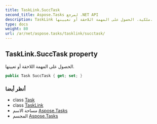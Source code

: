 ```yaml
---
title: TaskLink.SuccTask
second_title: Aspose.Tasks لمرجع .NET API
description: TaskLink ملكية. الحصول على المهمة اللاحقة أو تعيينها.
type: docs
weight: 80
url: /ar/net/aspose.tasks/tasklink/succtask/
---
```

## TaskLink.SuccTask property

الحصول على المهمة اللاحقة أو تعيينها.

```csharp
public Task SuccTask { get; set; }
```

### أنظر أيضا

* class [Task](../../task/)
* class [TaskLink](../)
* مساحة الاسم [Aspose.Tasks](../../tasklink/)
* المجسم [Aspose.Tasks](../../../)


